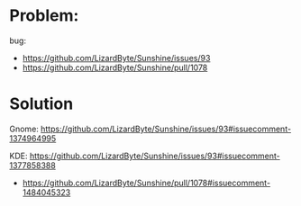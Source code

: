 # Problem:
bug:
- https://github.com/LizardByte/Sunshine/issues/93
- https://github.com/LizardByte/Sunshine/pull/1078

# Solution
Gnome:
https://github.com/LizardByte/Sunshine/issues/93#issuecomment-1374964995

KDE:
https://github.com/LizardByte/Sunshine/issues/93#issuecomment-1377858388
- https://github.com/LizardByte/Sunshine/pull/1078#issuecomment-1484045323
